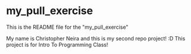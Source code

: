 # my_pull_exercise

This is the README file for the "my_pull_exercise"

My name is Christopher Neira and this is my second repo project! :D 
This project is for Intro To Programming Class!
